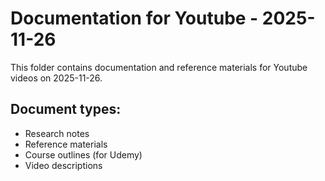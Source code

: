 # Documentation for Youtube - 2025-11-26

This folder contains documentation and reference materials for Youtube videos on 2025-11-26.

## Document types:
- Research notes
- Reference materials
- Course outlines (for Udemy)
- Video descriptions
